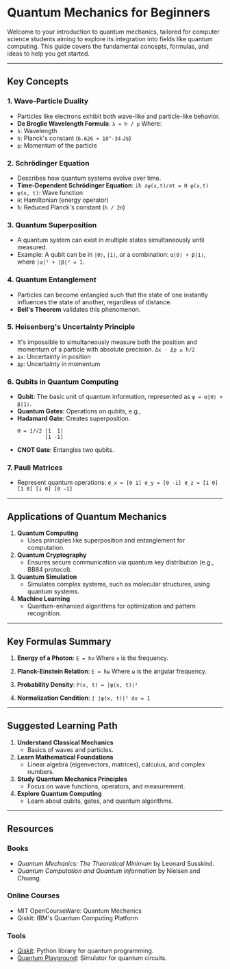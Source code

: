 # Quantum Mechanics for Beginners

Welcome to your introduction to quantum mechanics, tailored for computer science students aiming to explore its integration into fields like quantum computing. This guide covers the fundamental concepts, formulas, and ideas to help you get started.

---

## Key Concepts

### 1. **Wave-Particle Duality**

- Particles like electrons exhibit both wave-like and particle-like behavior.
- **De Broglie Wavelength Formula**:
  `λ = h / p`
  Where:
- `λ`: Wavelength
- `h`: Planck's constant (`6.626 × 10^-34` Js)
- `p`: Momentum of the particle

### 2. **Schrödinger Equation**

- Describes how quantum systems evolve over time.
- **Time-Dependent Schrödinger Equation**:
  `iħ ∂ψ(x,t)/∂t = H ψ(x,t)`
- `ψ(x, t)`: Wave function
- `H`: Hamiltonian (energy operator)
- `ħ`: Reduced Planck's constant (`h / 2π`)

### 3. **Quantum Superposition**

- A quantum system can exist in multiple states simultaneously until measured.
- Example: A qubit can be in `|0⟩`, `|1⟩`, or a combination: `α|0⟩ + β|1⟩`, where `|α|² + |β|² = 1`.

### 4. **Quantum Entanglement**

- Particles can become entangled such that the state of one instantly influences the state of another, regardless of distance.
- **Bell's Theorem** validates this phenomenon.

### 5. **Heisenberg's Uncertainty Principle**

- It's impossible to simultaneously measure both the position and momentum of a particle with absolute precision.
  `Δx · Δp ≥ ħ/2`
- `Δx`: Uncertainty in position
- `Δp`: Uncertainty in momentum

### 6. **Qubits in Quantum Computing**

- **Qubit**: The basic unit of quantum information, represented as `ψ = α|0⟩ + β|1⟩`.
- **Quantum Gates**: Operations on qubits, e.g.,
- **Hadamard Gate**: Creates superposition.
  ```
  H = 1/√2 [1  1]
           [1 -1]
  ```
- **CNOT Gate**: Entangles two qubits.

### 7. **Pauli Matrices**

- Represent quantum operations:
  `σ_x = [0 1] σ_y = [0 -i] σ_z = [1 0]
[1 0] [i 0] [0 -1]`

---

## Applications of Quantum Mechanics

1. **Quantum Computing**
   - Uses principles like superposition and entanglement for computation.
2. **Quantum Cryptography**
   - Ensures secure communication via quantum key distribution (e.g., BB84 protocol).
3. **Quantum Simulation**
   - Simulates complex systems, such as molecular structures, using quantum systems.
4. **Machine Learning**
   - Quantum-enhanced algorithms for optimization and pattern recognition.

---

## Key Formulas Summary

1. **Energy of a Photon**:
   `E = hν`
   Where `ν` is the frequency.

2. **Planck-Einstein Relation**:
   `E = ħω`
   Where `ω` is the angular frequency.

3. **Probability Density**:
   `P(x, t) = |ψ(x, t)|²`

4. **Normalization Condition**:
   `∫ |ψ(x, t)|² dx = 1`

---

## Suggested Learning Path

1. **Understand Classical Mechanics**
   - Basics of waves and particles.
2. **Learn Mathematical Foundations**
   - Linear algebra (eigenvectors, matrices), calculus, and complex numbers.
3. **Study Quantum Mechanics Principles**
   - Focus on wave functions, operators, and measurement.
4. **Explore Quantum Computing**
   - Learn about qubits, gates, and quantum algorithms.

---

## Resources

### Books

- _Quantum Mechanics: The Theoretical Minimum_ by Leonard Susskind.
- _Quantum Computation and Quantum Information_ by Nielsen and Chuang.

### Online Courses

- MIT OpenCourseWare: Quantum Mechanics
- Qiskit: IBM's Quantum Computing Platform

### Tools

- [Qiskit](https://qiskit.org/): Python library for quantum programming.
- [Quantum Playground](http://www.quantumplayground.net/): Simulator for quantum circuits.
